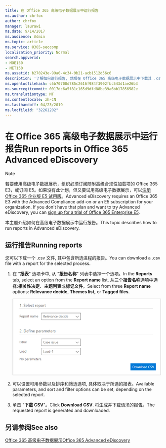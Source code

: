 ```yaml
---
title: 在 Office 365 高级电子数据展示中运行报告
ms.author: chrfox
author: chrfox
manager: laurawi
ms.date: 9/14/2017
ms.audience: Admin
ms.topic: article
ms.service: O365-seccomp
localization_priority: Normal
search.appverid:
- MOE150
- MET150
ms.assetid: b270243e-99a0-4c34-9b21-acb1512d56c6
description: '了解如何运行报告, 然后在 Office 365 高级电子数据展示中下载其 .csv 文件。  '
ms.openlocfilehash: c6b70700d785c2616f984f3902fbc543d1ae26b3
ms.sourcegitcommit: 0017dc6a5f81c165d9dfd88be39a6bb17856582e
ms.translationtype: MT
ms.contentlocale: zh-CN
ms.lasthandoff: 04/23/2019
ms.locfileid: "32261202"
---
```

# <a name="run-reports-in-office-365-advanced-ediscovery"></a><span data-ttu-id="757e7-103">在 Office 365 高级电子数据展示中运行报告</span><span class="sxs-lookup"><span data-stu-id="757e7-103">Run reports in Office 365 Advanced eDiscovery</span></span>

> [!NOTE]
> <span data-ttu-id="757e7-p101">若要使用高级电子数据展示，组织必须订阅随附高级合规性加载项的 Office 365 E3，或订阅 E5。如果没有此计划，但又要试用高级电子数据展示，可以[注册 Office 365 企业版 E5 试用版](https://go.microsoft.com/fwlink/p/?LinkID=698279)。</span><span class="sxs-lookup"><span data-stu-id="757e7-p101">Advanced eDiscovery requires an Office 365 E3 with the Advanced Compliance add-on or an E5 subscription for your organization. If you don't have that plan and want to try Advanced eDiscovery, you can [sign up for a trial of Office 365 Enterprise E5](https://go.microsoft.com/fwlink/p/?LinkID=698279).</span></span> 
  
<span data-ttu-id="757e7-106">本主题介绍如何在高级电子数据展示中运行报告。</span><span class="sxs-lookup"><span data-stu-id="757e7-106">This topic describes how to run reports in Advanced eDiscovery.</span></span>
  
## <a name="running-reports"></a><span data-ttu-id="757e7-107">运行报告</span><span class="sxs-lookup"><span data-stu-id="757e7-107">Running reports</span></span>

<span data-ttu-id="757e7-108">您可以下载一个 .csv 文件, 其中包含所选进程的报告。</span><span class="sxs-lookup"><span data-stu-id="757e7-108">You can download a .csv file with a report for the selected process.</span></span>
  
1. <span data-ttu-id="757e7-109">在 "**报表**" 选项卡中, 从 "**报告名称**" 列表中选择一个选项。</span><span class="sxs-lookup"><span data-stu-id="757e7-109">In the **Reports** tab, select an option from the **Report name** list.</span></span> <span data-ttu-id="757e7-110">从三个**报告名称**选项中选择:**相关性决定**、**主题列表**或**标记文件**。</span><span class="sxs-lookup"><span data-stu-id="757e7-110">Select from three **Report name** options: **Relevance decide**, **Themes list,** or **Tagged files**.</span></span>
    
    ![电子数据展示分析报告](media/f16aee7a-508f-4acc-99bc-a2c8dec01312.png)
  
2. <span data-ttu-id="757e7-112">可以设置可用参数以及排序和筛选选项, 具体取决于所选的报表。</span><span class="sxs-lookup"><span data-stu-id="757e7-112">Available parameters, and sort and filter options can be set, depending on the selected report.</span></span> 
    
3. <span data-ttu-id="757e7-113">单击 "**下载 CSV**"。</span><span class="sxs-lookup"><span data-stu-id="757e7-113">Click **Download CSV**.</span></span> <span data-ttu-id="757e7-114">将生成并下载请求的报告。</span><span class="sxs-lookup"><span data-stu-id="757e7-114">The requested report is generated and downloaded.</span></span>
    
## <a name="see-also"></a><span data-ttu-id="757e7-115">另请参阅</span><span class="sxs-lookup"><span data-stu-id="757e7-115">See also</span></span>

[<span data-ttu-id="757e7-116">Office 365 高级电子数据展示</span><span class="sxs-lookup"><span data-stu-id="757e7-116">Office 365 Advanced eDiscovery</span></span>](office-365-advanced-ediscovery.md)

